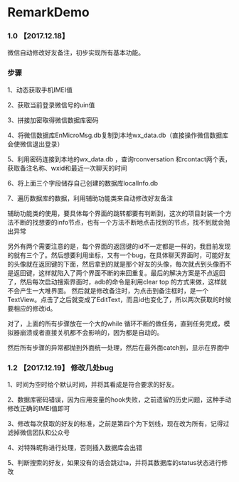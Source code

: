 # RemarkDemo

### 1.0 【2017.12.18】

微信自动修改好友备注，初步实现所有基本功能。

### 步骤

1、动态获取手机IMEI值

2、获取当前登录微信号的uin值

3、拼接加密取得微信数据库密码

4、将微信数据库EnMicroMsg.db复制到本地wx_data.db（直接操作微信数据库会使微信退出登录）

5、利用密码连接到本地的wx_data.db ，查询rconversation 和rcontact两个表，获取备注名称、wxid和最近一次聊天的时间

6、将上面三个字段储存自己创建的数据库localInfo.db

7、遍历数据库的数据，利用辅助功能类来自动修改好友备注

辅助功能类的使用，要具体每个界面的跳转都要有判断到，这次的项目封装一个方法不断的找想要的info节点，也有一个方法不断地点击找到的节点，找不到就会抛出异常

另外有两个需要注意的是，每个界面的返回键的id不一定都是一样的，我目前发现的就有三个了。然后想要利用坐标，又有一个bug，在具体聊天界面时，可能好友的头像就在返回键的下面，然后拿到的就是那个好友的头像，每次就点到头像而不是返回键，这样就陷入了两个界面不断的来回重复。最后的解决方案是不点返回了，然后每次启动搜索界面时，adb的命令是利用clear top 的方式来做，这样就不会产生一大堆界面。
然后就是修改备注时，为点击到备注框时，是一个TextView。点击了之后就变成了EditText，而且id也变化了，所以两次获取的时候要相应的修改id。

对了，上面的所有步骤放在一个大的while 循环不断的做任务，直到任务完成，模拟器崩溃或者直接关机都不会影响的，因为都是自动的。

然后所有步骤的异常都抛到外面统一处理，然后在最外面catch到，显示在界面中


### 1.2 【2017.12.19】  修改几处bug

1、时间为空时给个默认时间，并将其看成是符合要求的好友。

2、数据库密码错误，因为应用变量的hook失败，之前遗留的历史问题，这种手动修改正确的IMEI值即可

3、修改每次获取的好友的标准，之前是第四个为下划线，现在改为所有，记得过滤掉微信团队和公众号

4、对特殊昵称进行处理，否则插入数据库会出错

5、判断搜索的好友，如果没有的话会跳过ta，并将其数据库的status状态进行修改
